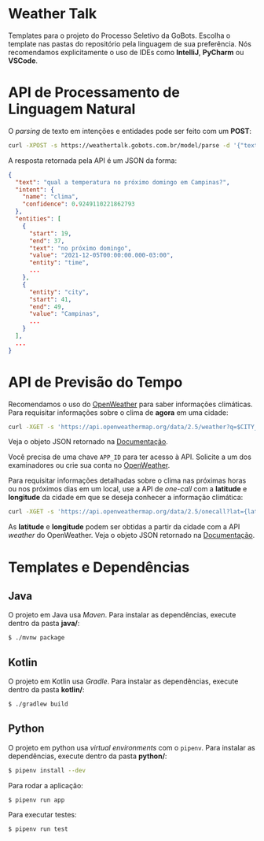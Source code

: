 # Weather Talk
Templates para o projeto do Processo Seletivo da GoBots. Escolha o template
nas pastas do repositório pela linguagem de sua preferência. Nós recomendamos
explicitamente o uso de IDEs como **IntelliJ**, **PyCharm** ou **VSCode**.


# API de Processamento de Linguagem Natural
O *parsing* de texto em intenções e entidades pode ser feito com um **POST**:
```bash
curl -XPOST -s https://weathertalk.gobots.com.br/model/parse -d '{"text":"qual a temperatura no próximo domingo em Campinas?"}'
```

A resposta retornada pela API é um JSON da forma:
```json
{
  "text": "qual a temperatura no próximo domingo em Campinas?",
  "intent": {
    "name": "clima",
    "confidence": 0.9249110221862793
  },
  "entities": [
    {
      "start": 19,
      "end": 37,
      "text": "no próximo domingo",
      "value": "2021-12-05T00:00:00.000-03:00",
      "entity": "time",
      ...
    },
    {
      "entity": "city",
      "start": 41,
      "end": 49,
      "value": "Campinas",
      ...
    }
  ],
  ...
}
```

# API de Previsão do Tempo
Recomendamos o uso do [OpenWeather](https://openweathermap.org/) para saber informações climáticas.
Para requisitar informações sobre o clima de **agora** em uma cidade:
```bash
curl -XGET -s 'https://api.openweathermap.org/data/2.5/weather?q=$CITY_NAME&units=metric&lang=pt_br&appid=$APP_ID'
```
Veja o objeto JSON retornado na [Documentação](https://openweathermap.org/current#current_JSON). 

Você precisa de uma chave `APP_ID` para ter acesso à API. 
Solicite a um dos examinadores ou crie sua conta no [OpenWeather](https://home.openweathermap.org/users/sign_in).

Para requisitar informações detalhadas sobre o clima nas próximas horas ou nos próximos dias em um local, use a API
de *one-call* com a **latitude** e **longitude** da cidade em que se deseja conhecer a informação climática:
```bash
curl -XGET -s 'https://api.openweathermap.org/data/2.5/onecall?lat={lat}&lon={lon}&units=metric&lang=pt_br&appid=$APP_ID'
```

As **latitude** e **longitude** podem ser obtidas a partir da cidade com a API *weather* do OpenWeather. Veja o objeto JSON retornado na [Documentação](https://openweathermap.org/api/one-call-api#example).

# Templates e Dependências

## Java
O projeto em Java usa *Maven*.
Para instalar as dependências, execute dentro da pasta **java/**:
```bash
$ ./mvnw package
```

## Kotlin
O projeto em Kotlin usa *Gradle*.
Para instalar as dependências, execute dentro da pasta **kotlin/**:
```bash
$ ./gradlew build
```

## Python
O projeto em python usa *virtual environments* com o `pipenv`. 
Para instalar as dependências, execute dentro da pasta **python/**:
```bash
$ pipenv install --dev
```

Para rodar a aplicação:
```bash
$ pipenv run app
```

Para executar testes:
```bash
$ pipenv run test
```
